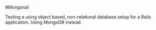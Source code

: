 #Mongorail

Testing a using object based, non-relational database setup for a Rails application. Using MongoDB instead.

